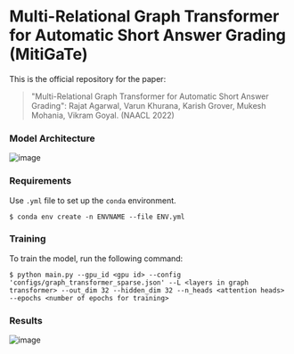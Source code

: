 # Multi-Relational Graph Transformer for Automatic Short Answer Grading (MitiGaTe)
This is the official repository for the paper: 
> "Multi-Relational Graph Transformer for Automatic Short Answer Grading": Rajat Agarwal, Varun Khurana, Karish Grover, Mukesh Mohania, Vikram Goyal. (NAACL 2022)

### Model Architecture
![image](https://user-images.githubusercontent.com/55681622/167933157-b78aa5ce-ebf4-4d87-af43-8e23379df06d.png)

### Requirements
Use `.yml` file to set up the `conda` environment.
```
$ conda env create -n ENVNAME --file ENV.yml
```

### Training
To train the model, run the following command:
```
$ python main.py --gpu_id <gpu id> --config 'configs/graph_transformer_sparse.json' --L <layers in graph transformer> --out_dim 32 --hidden_dim 32 --n_heads <attention heads> --epochs <number of epochs for training>
```
### Results
![image](https://user-images.githubusercontent.com/55681622/167932897-d687602e-af1b-4bb4-81d9-9516d6c5fb7a.png)


